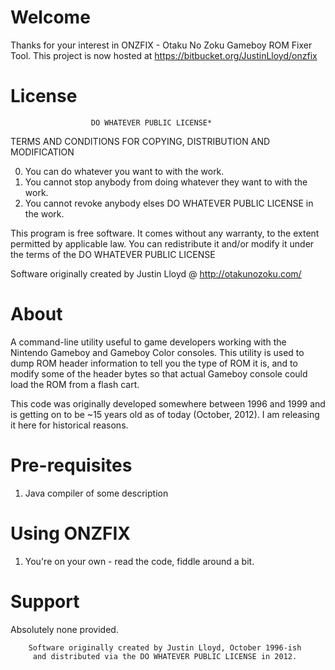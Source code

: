 Welcome
=======

Thanks for your interest in ONZFIX - Otaku No Zoku Gameboy ROM Fixer Tool. This project is now hosted at https://bitbucket.org/JustinLloyd/onzfix


License
=======
                      DO WHATEVER PUBLIC LICENSE*
   TERMS AND CONDITIONS FOR COPYING, DISTRIBUTION AND MODIFICATION

  0. You can do whatever you want to with the work.
  1. You cannot stop anybody from doing whatever they want to with the work.
  2. You cannot revoke anybody elses DO WHATEVER PUBLIC LICENSE in the work.

 This program is free software. It comes without any warranty, to
 the extent permitted by applicable law. You can redistribute it
 and/or modify it under the terms of the DO WHATEVER PUBLIC LICENSE
 
 Software originally created by Justin Lloyd @ http://otakunozoku.com/


About
=====
A command-line utility useful to game developers working with the Nintendo 
Gameboy and Gameboy Color consoles. This utility is used to dump ROM header 
information to tell you the type of ROM it is, and to modify some of the 
header bytes so that actual Gameboy console could load the ROM from a flash
cart.

This code was originally developed somewhere between 1996 and 1999 and is
getting on to be ~15 years old as of today (October, 2012). I am releasing it 
here for historical reasons.

    
Pre-requisites
==============
1. Java compiler of some description

Using ONZFIX
============
1. You're on your own - read the code, fiddle around a bit.

Support
=======
Absolutely none provided.


        Software originally created by Justin Lloyd, October 1996-ish
         and distributed via the DO WHATEVER PUBLIC LICENSE in 2012.
